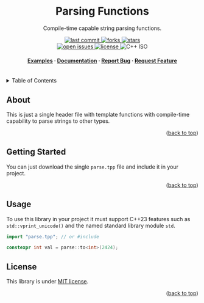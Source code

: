 <a id="readme-top"></a>

<div align="center">
    <h1>Parsing Functions</h1>
    <p>Compile-time capable string parsing functions.</p>
    <p>
        <a href="">
            <img src="https://img.shields.io/github/last-commit/cdanymar1/Parsing-Functions" alt="last commit">
        </a>
        <a href="https://github.com/cdanymar1/ANSI-Escape-Codes/network/members">
            <img src="https://img.shields.io/github/forks/cdanymar1/Parsing-Functions" alt="forks">
        </a>
        <a href="https://github.com/cdanymar1/Parsing-Functionse/stargazers">
            <img src="https://img.shields.io/github/stars/cdanymar1/Parsing-Functions" alt="stars">
        </a>
        <br>
        <a href="https://github.com/cdanymar1/Parsing-Functions/issues/">
            <img src="https://img.shields.io/github/issues/cdanymar1/Parsing-Functions" alt="open issues">
        </a>
        <a href="https://github.com/cdanymar1/Parsing-Functions/blob/master/LICENSE">
            <img src="https://custom-icon-badges.demolab.com/badge/license-MIT-yellow?logo=law" alt="license">
        </a>
        <img src="https://custom-icon-badges.demolab.com/badge/ISO-23-blue?logo=cplusplus" alt="C++ ISO">
    </p>
    <h4>
        <a href="https://github.com/cdanymar1/Parsing-Functions/tree/master/example">Examples</a>
        <span> · </span>
        <a href="https://github.com/cdanymar1/Parsing-Functions/tree/master/docs">Documentation</a>
        <span> · </span>
        <a href="https://github.com/cdanymar1/Parsing-Functions/issues">Report Bug</a>
        <span> · </span>
        <a href="https://github.com/cdanymar1/Parsing-Functions/issues">Request Feature</a>
    </h4>
</div>
<br>
<details>
    <summary>Table of Contents</summary>
    <ol>
        <li><a href="#about">About</a></li>
        <li><a href="#getting-started">Getting Started</a></li>
        <li><a href="#usage">Usage</a></li>
        <li><a href="#license">License</a></li>
    </ol>
</details>

## About
This is just a single header file with template functions with compile-time capability to parse strings to other types.

<p align="right">(<a href="#readme-top">back to top</a>)</p>

## Getting Started
You can just download the single `parse.tpp` file and include it in your project.

<p align="right">(<a href="#readme-top">back to top</a>)</p>

## Usage
To use this library in your project it must support C++23 features such as `std::vprint_unicode()` and the named standard library module `std`.

```c++
import "parse.tpp"; // or #include

constexpr int val = parse::to<int>(2424);
```

## License
This library is under [MIT license](https://github.com/cdanymar1/Parsing-Functions/blob/master/LICENSE).
<p align="right">(<a href="#readme-top">back to top</a>)</p>
